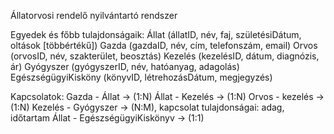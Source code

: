 Állatorvosi rendelő nyilvántartó rendszer

Egyedek és főbb tulajdonságaik:
 Állat (állatID, név, faj, születésiDátum, oltások [többértékű])
 Gazda (gazdaID, név, cím, telefonszám, email)
 Orvos (orvosID, név, szakterület, beosztás)
 Kezelés (kezelésID, dátum, diagnózis, ár)
 Gyógyszer (gyógyszerID, név, hatóanyag, adagolás)
 EgészségügyiKisköny (könyvID, létrehozásDátum, megjegyzés)

Kapcsolatok:
 Gazda - Állat -> (1:N)
 Állat - Kezelés -> (1:N)
 Orvos - kezelés -> (1:N)
 Kezelés - Gyógyszer -> (N:M), kapcsolat tulajdonságai: adag, időtartam
 Állat - EgészségügyiKiskönyv -> (1:1)